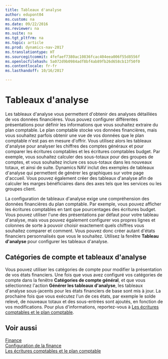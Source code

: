 ```yaml
---
title: Tableaux d'analyse
author: edupont04
ms.custom: na
ms.date: 09/22/2016
ms.reviewer: na
ms.suite: na
ms.tgt_pltfrm: na
ms.topic: article
ms.prod: dynamics-nav-2017
ms.translationtype: HT
ms.sourcegitcommit: 4fefaef7380ac10836fcac404eea006f55d8556f
ms.openlocfilehash: 5a072d9b0984adf8bf4ab89fb26d658cb13f50f0
ms.contentlocale: fr-fr
ms.lasthandoff: 10/16/2017

---
```


# <a name="account-schedules"></a>Tableaux d'analyse
Les tableaux d'analyse vous permettent d'obtenir des analyses détaillées de vos données financières. Vous pouvez configurer différentes présentations pour définir les informations que vous souhaitez extraire du plan comptable. Le plan comptable stocke vos données financières, mais vous souhaitez parfois obtenir une vue de vos données que le plan comptable n'est pas en mesure d'offrir. Vous utilisez alors les tableaux d'analyse pour analyser les chiffres des comptes généraux et pour comparer les écritures comptables et les écritures comptables budget.
Par exemple, vous souhaitez calculer des sous-totaux pour des groupes de comptes, et vous souhaitez inclure ces sous-totaux dans les nouveaux totaux, et ainsi de suite.
Dynamics NAV inclut des exemples de tableaux d'analyse qui permettent de générer les graphiques sur votre page d'accueil. Vous pouvez également créer des tableaux d'analyse afin de calculer les marges bénéficiaires dans des axes tels que les services ou les groupes client.  

La configuration de tableaux d'analyse exige une compréhension des données financières du plan comptable.
Par exemple, vous pouvez afficher les écritures comptables en tant que pourcentages des écritures budget.
Vous pouvez utiliser l'une des présentations par défaut pour votre tableau d'analyse, mais vous pouvez également configurer vos propres lignes et colonnes de sorte à pouvoir choisir exactement quels chiffres vous souhaitez comparer et comment.
Vous pouvez donc créer autant d'états financiers personnalisés que vous le souhaitez. Utilisez la fenêtre **Tableau d'analyse** pour configurer les tableaux d'analyse.  

## <a name="account-categories-and-account-schedules"></a>Catégories de compte et tableaux d'analyse
Vous pouvez utiliser les catégories de compte pour modifier la présentation de vos états financiers. Une fois que vous avez configuré vos catégories de compte dans la fenêtre **Catégories de compte général**, et que vous sélectionnez l'action **Générer les tableaux d'analyse**, les tableaux d'analyse sous-jacents pour les états financiers de base sont mis à jour. La prochaine fois que vous exécutez l'un de ces états, par exemple le solde relevé, de nouveaux totaux et des sous-entrées sont ajoutés, en fonction de vos modifications. Pour plus d'informations, reportez-vous à [Les écritures comptables et le plan comptable](finance-general-ledger.md).    
## <a name="see-also"></a>Voir aussi
[Finance](finance.md)  
[Configuration de la finance](finance-setup-finance.md)  
[Les écritures comptables et le plan comptable](finance-general-ledger.md)  

